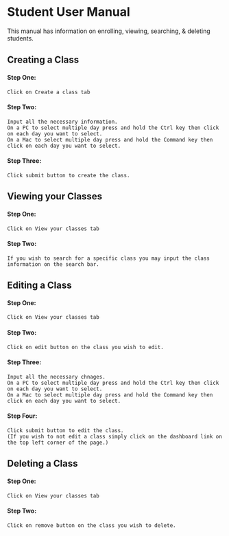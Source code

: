 # Student User Manual 
This manual has information on enrolling, viewing, searching, & deleting students.

## Creating a Class
#### Step One: 
	Click on Create a class tab 
#### Step Two:
	Input all the necessary information.
	On a PC to select multiple day press and hold the Ctrl key then click on each day you want to select.
	On a Mac to select multiple day press and hold the Command key then click on each day you want to select.
#### Step Three:
	Click submit button to create the class. 
	
## Viewing your Classes 
#### Step One: 
	Click on View your classes tab 
#### Step Two:
	If you wish to search for a specific class you may input the class information on the search bar.

## Editing a Class
#### Step One: 
	Click on View your classes tab 
#### Step Two:
	Click on edit button on the class you wish to edit.
#### Step Three:
	Input all the necessary chnages.
	On a PC to select multiple day press and hold the Ctrl key then click on each day you want to select.
	On a Mac to select multiple day press and hold the Command key then click on each day you want to select.
#### Step Four:
	Click submit button to edit the class. 
	(If you wish to not edit a class simply click on the dashboard link on the top left corner of the page.)
	
## Deleting a Class
#### Step One: 
	Click on View your classes tab 
#### Step Two:
	Click on remove button on the class you wish to delete.
